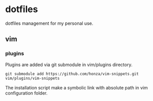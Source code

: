 # dotfiles #

dotfiles management for my personal use.

## vim ##

### plugins ###

Plugins are added via git submodule in vim/plugins directory.

`git submodule add https://github.com/honza/vim-snippets.git vim/plugins/vim-snippets`

The installation script make a symbolic link with absolute path in vim configuration folder.
